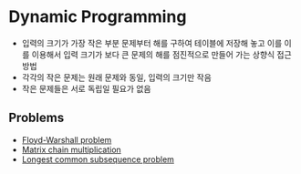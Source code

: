 # Dynamic Programming

- 입력의 크기가 가장 작은 부분 문제부터 해를 구하여 테이블에 저장해 놓고 이를 이를 이용해서 입력 크기가 보다 큰 문제의 해를 점진적으로 만들어 가는 상향식 접근 방법
- 각각의 작은 문제는 원래 문제와 동일, 입력의 크기만 작음
- 작은 문제들은 서로 독립일 필요가 없음



## Problems
- [Floyd-Warshall problem](../graph/floyd/floyd.md)
- [Matrix chain multiplication](../math/matrix_chain_multiplication/matrix_chain_multiplication.md)
- [Longest common subsequence problem](./longest_common_subsequence.rs)  